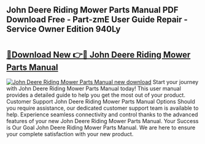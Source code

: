 ## John Deere Riding Mower Parts Manual PDF Download Free - Part-zmE User Guide Repair - Service Owner Edition 940Ly

# <h2><a href="http://bc87117.oget.top/?id=John+Deere+Riding+Mower+Parts+Manual">🔗Download New 👉🔴 John Deere Riding Mower Parts Manual</a></h2>

[![John Deere Riding Mower Parts Manual new download](https://i.imgur.com/5g1atiW.png)](http://bc87117.oget.top/?id=John+Deere+Riding+Mower+Parts+Manual)
Start your journey with John Deere Riding Mower Parts Manual today! This user manual provides a detailed guide to help you get the most out of your product. Customer Support John Deere Riding Mower Parts Manual Options Should you require assistance, our dedicated customer support team is available to help. Experience seamless connectivity and control thanks to the advanced features of your new John Deere Riding Mower Parts Manual. Your Success is Our Goal John Deere Riding Mower Parts Manual. We are here to ensure your complete satisfaction with your new product.

